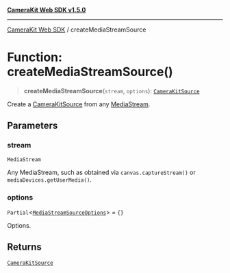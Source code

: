 [**CameraKit Web SDK v1.5.0**](../README.md)

***

[CameraKit Web SDK](../globals.md) / createMediaStreamSource

# Function: createMediaStreamSource()

> **createMediaStreamSource**(`stream`, `options`): [`CameraKitSource`](../classes/CameraKitSource.md)

Create a [CameraKitSource](../classes/CameraKitSource.md) from any
[MediaStream](https://developer.mozilla.org/en-US/docs/Web/API/MediaStream).

## Parameters

### stream

`MediaStream`

Any MediaStream, such as obtained via `canvas.captureStream()` or `mediaDevices.getUserMedia()`.

### options

`Partial`\<[`MediaStreamSourceOptions`](../interfaces/MediaStreamSourceOptions.md)\> = `{}`

Options.

## Returns

[`CameraKitSource`](../classes/CameraKitSource.md)
